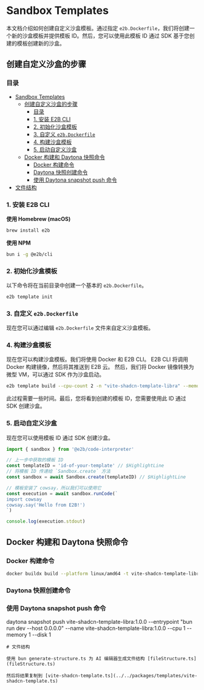 # Sandbox Templates

本文档介绍如何创建自定义沙盒模板。通过指定 `e2b.Dockerfile`，我们将创建一个新的沙盒模板并提供模板 ID。然后，您可以使用此模板 ID 通过 SDK 基于您创建的模板创建新的沙盒。

## 创建自定义沙盒的步骤

### 目录
- [Sandbox Templates](#sandbox-templates)
  - [创建自定义沙盒的步骤](#创建自定义沙盒的步骤)
    - [目录](#目录)
    - [1. 安装 E2B CLI](#1-安装-e2b-cli)
    - [2. 初始化沙盒模板](#2-初始化沙盒模板)
    - [3. 自定义 `e2b.Dockerfile`](#3-自定义-e2bdockerfile)
    - [4. 构建沙盒模板](#4-构建沙盒模板)
    - [5. 启动自定义沙盒](#5-启动自定义沙盒)
  - [Docker 构建和 Daytona 快照命令](#docker-构建和-daytona-快照命令)
    - [Docker 构建命令](#docker-构建命令)
    - [Daytona 快照创建命令](#daytona-快照创建命令)
    - [使用 Daytona snapshot push 命令](#使用-daytona-snapshot-push-命令)
- [文件结构](#文件结构)

### 1. 安装 E2B CLI

**使用 Homebrew (macOS)**


```bash
brew install e2b
```


**使用 NPM**

```bash
bun i -g @e2b/cli
```

### 2. 初始化沙盒模板

以下命令将在当前目录中创建一个基本的 `e2b.Dockerfile`。

```bash
e2b template init
```

### 3. 自定义 `e2b.Dockerfile`

现在您可以通过编辑 `e2b.Dockerfile` 文件来自定义沙盒模板。


### 4. 构建沙盒模板

现在您可以构建沙盒模板。我们将使用 Docker 和 E2B CLI。
E2B CLI 将调用 Docker 构建镜像，然后将其推送到 E2B 云。
然后，我们将 Docker 镜像转换为微型 VM，可以通过 SDK 作为沙盒启动。

```bash
e2b template build --cpu-count 2 -n "vite-shadcn-template-libra" --memory-mb 1024 -c "/compile_page.sh"
```

此过程需要一些时间。最后，您将看到创建的模板 ID，您需要使用此 ID 通过 SDK 创建沙盒。

### 5. 启动自定义沙盒

现在您可以使用模板 ID 通过 SDK 创建沙盒。

```javascript {{ language: 'js' }}
import { sandbox } from '@e2b/code-interpreter'

// 上一步中获取的模板 ID
const templateID = 'id-of-your-template' // $HighlightLine
// 将模板 ID 传递给 `Sandbox.create` 方法
const sandbox = await Sandbox.create(templateID) // $HighlightLine

// 模板安装了 cowsay，所以我们可以使用它
const execution = await sandbox.runCode(`
import cowsay
cowsay.say('Hello from E2B!')
`)

console.log(execution.stdout)

```

## Docker 构建和 Daytona 快照命令

### Docker 构建命令
```bash
docker buildx build --platform linux/amd64 -t vite-shadcn-template-libra:1.0.0 -f ./daytona.Dockerfile .
```

### Daytona 快照创建命令
<!-- ```bash
daytona snapshot create vite-shadcn-template-libra-debug --dockerfile ./daytona.Dockerfile
``` -->

### 使用 Daytona snapshot push 命令
daytona snapshot push vite-shadcn-template-libra:1.0.0 --entrypoint "bun run dev --host 0.0.0.0" --name vite-shadcn-template-libra:1.0.0 --cpu 1 --memory 1 --disk 1
```
# 文件结构

使用 bun generate-structure.ts 为 AI 编辑器生成文件结构 [fileStructure.ts](fileStructure.ts)

然后将结果复制到 [vite-shadcn-template.ts](../../packages/templates/vite-shadcn-template.ts)